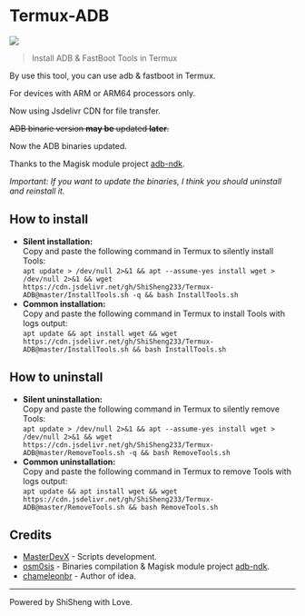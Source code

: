# Termux-ADB

[![](https://data.jsdelivr.com/v1/package/gh/ShiSheng233/Termux-ADB/badge)](https://www.jsdelivr.com/package/gh/ShiSheng233/Termux-ADB)

> Install ADB & FastBoot Tools in Termux

By use this tool, you can use adb & fastboot in Termux.

For devices with ARM or ARM64 processors only.

Now using Jsdelivr CDN for file transfer.

~~ADB binarie version **may be** updated **later**.~~

Now the ADB binaries updated.

Thanks to the Magisk module project [adb-ndk](https://github.com/Magisk-Modules-Repo/adb-ndk).

_Important: If you want to update the binaries, I think you should uninstall and reinstall it._

## How to install

- <b>Silent installation:</b></br>
Copy and paste the following command in Termux to silently install Tools:<br/>
```apt update > /dev/null 2>&1 && apt --assume-yes install wget > /dev/null 2>&1 && wget https://cdn.jsdelivr.net/gh/ShiSheng233/Termux-ADB@master/InstallTools.sh -q && bash InstallTools.sh```<br/>
- <b>Common installation:</b><br/>
Copy and paste the following command in Termux to install Tools with logs output:<br/>
```apt update && apt install wget && wget https://cdn.jsdelivr.net/gh/ShiSheng233/Termux-ADB@master/InstallTools.sh && bash InstallTools.sh```<br/>

## How to uninstall

- <b>Silent uninstallation:</b></br>
Copy and paste the following command in Termux to silently remove Tools:<br/>
```apt update > /dev/null 2>&1 && apt --assume-yes install wget > /dev/null 2>&1 && wget https://cdn.jsdelivr.net/gh/ShiSheng233/Termux-ADB@master/RemoveTools.sh -q && bash RemoveTools.sh```<br/>
- <b>Common uninstallation:</b><br/>
Copy and paste the following command in Termux to remove Tools with logs output:<br/>
```apt update && apt install wget && wget https://cdn.jsdelivr.net/gh/ShiSheng233/Termux-ADB@master/RemoveTools.sh && bash RemoveTools.sh```<br/>

## Credits

- <a href="https://github.com/MasterDevX">MasterDevX</a> - Scripts development.
- <a href="https://github.com/osm0sis">osm0sis</a> - Binaries compilation & Magisk module project [adb-ndk](https://github.com/Magisk-Modules-Repo/adb-ndk).
- <a href="https://github.com/chameleonbr">chameleonbr</a> - Author of idea.

---

Powered by ShiSheng with Love.